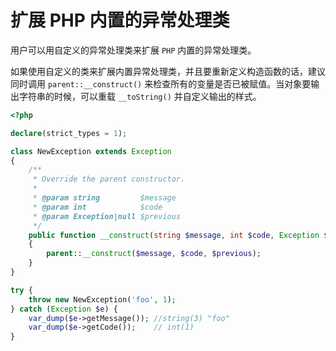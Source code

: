 # 扩展 PHP 内置的异常处理类

用户可以用自定义的异常处理类来扩展 `PHP` 内置的异常处理类。

如果使用自定义的类来扩展内置异常处理类，并且要重新定义构造函数的话，建议同时调用 `parent::__construct()` 来检查所有的变量是否已被赋值。当对象要输出字符串的时候，可以重载 `__toString()` 并自定义输出的样式。

```php
<?php

declare(strict_types = 1);

class NewException extends Exception
{
    /**
     * Override the parent constructor.
     *
     * @param string         $message
     * @param int            $code
     * @param Exception|null $previous
     */
    public function __construct(string $message, int $code, Exception $previous = null)
    {
        parent::__construct($message, $code, $previous);
    }
}

try {
    throw new NewException('foo', 1);
} catch (Exception $e) {
    var_dump($e->getMessage()); //string(3) "foo"
    var_dump($e->getCode());    // int(1)
}

```

